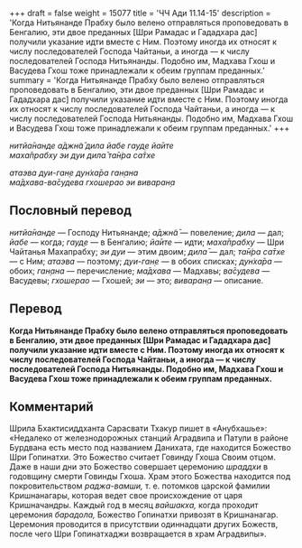 +++
draft = false
weight = 15077
title = 'ЧЧ Ади 11.14-15'
description = 'Когда Нитьянанде Прабху было велено отправляться проповедовать в Бенгалию, эти двое преданных [Шри Рамадас и Гададхара дас] получили указание идти вместе с Ним. Поэтому иногда их относят к числу последователей Господа Чайтаньи, а иногда — к числу последователей Господа Нитьянанды. Подобно им, Мадхава Гхош и Васудева Гхош тоже принадлежали к обеим группам преданных.'
summary = 'Когда Нитьянанде Прабху было велено отправляться проповедовать в Бенгалию, эти двое преданных [Шри Рамадас и Гададхара дас] получили указание идти вместе с Ним. Поэтому иногда их относят к числу последователей Господа Чайтаньи, а иногда — к числу последователей Господа Нитьянанды. Подобно им, Мадхава Гхош и Васудева Гхош тоже принадлежали к обеим группам преданных.'
+++

_нитйа̄нанде а̄джн̃а̄ дила йабе гауд̣е йа̄ите  
маха̄прабху эи дуи дила̄ та̄н̇ра са̄тхе_

_атаэва дуи-ган̣е дун̇ха̄ра ган̣ана  
ма̄дхава-ва̄судева гхошерао эи виваран̣а_

## Пословный перевод

_нитйа̄нанде_ — Господу Нитьянанде; _а̄джн̃а̄_ — повеление; _дила_ — дал; _йабе_ — когда; _гауд̣е_ — в Бенгалию; _йа̄ите_ — идти; _маха̄прабху_ — Шри Чайтанья Махапрабху; _эи_ _дуи_ — этим двоим; _дила̄_ — дал; _та̄н̇ра_ _са̄тхе_ — с Ним; _атаэва_ — поэтому; _дуи_\-_ган̣е_ — в обоих списках; _дун̇ха̄ра_ — обоих; _ган̣ана_ — перечисление; _ма̄дхава_ — Мадхавы; _ва̄судева_ — Васудевы; _гхошерао_ — Гхошей; _эи_ — это; _виваран̣а_ — описание.

## Перевод

**Когда Нитьянанде Прабху было велено отправляться проповедовать в Бенгалию, эти двое преданных \[Шри Рамадас и Гададхара дас\] получили указание идти вместе с Ним. Поэтому иногда их относят к числу последователей Господа Чайтаньи, а иногда — к числу последователей Господа Нитьянанды. Подобно им, Мадхава Гхош и Васудева Гхош тоже принадлежали к обеим группам преданных.**

## Комментарий

Шрила Бхактисиддханта Сарасвати Тхакур пишет в «Анубхашье»: «Недалеко от железнодорожных станций Аградвипа и Патули в районе Бурдвана есть место под названием Данихата, где находится Божество Шри Гопинатхи. Это Божество считает Говинду Гхоша Своим отцом. Даже в наши дни это Божество совершает церемонию _шраддхи_ в годовщину смерти Говинды Гхоша. Храм этого Божества находится под покровительством _раджа-вамши,_ т. е. потомков царской фамилии Кришнанагары, которая ведет свое происхождение от царя Кришначандры. Каждый год в месяц _вайшакха,_ когда проходит церемония _барадола,_ Божество Гопинатхи привозят в Кришнанагар. Церемония проводится в присутствии одиннадцати других Божеств, после чего Шри Гопинатхаджи возвращается в храм Аградвипы».
